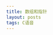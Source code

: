 ```yaml
---
title: 数组和指针
layout: posts
tags: C语音
---
```


<!--

    数组初始化

    int powers[8] = {1,2,4,,6,8,16,32,64};
    sizeof(powers); //数组的大小，以字节为单位
    sizeof(powers)/sizeof(powers[0]);// 数组内元素的个数
    //如果省略方括号中的数字，编译器会根据列表中的项数确定数组大小。

    未初始化的数组里面的元素是内存相应位置上现有的值。

    如果初始化数组内的部分元素剩余的元素就会被初始化为0；

    C99新增指定初始化器

    int arr[6] = {[5]=212};
    // 第5个元素初始化为212 其他的为0
    // 如果指定初始化器后面有更多的值，那个后面的值会被用于指定初始化指定元素后面的元素
    int stuff[] = {1,[6]=4,9,10};
    // 最终会有9个元素0-8

    C不允许把一个数组赋值给另一个数组。
    也不允许花括号形式的赋值。

    float rain[5][12];
    // 内含5个数组元素的数组，每个数组元素内含有12个float类型的值
    short data[10];
    short * pti;
    pti = data; //把数组地址赋值给指针
    pti +1;// 在c语言中指针加一指的是增加一个存储单元，加一后意味着地址是下个元素的地址不是下一个字节的地址。这就是为什么需要声明指针所指向对象类型的原因
    pti+2==&data[2];// 相同的地址
    *(pti+2)==data[2];//相同的值

    以数组为参数的函数原型：
    int sum(int * ar); or int sum(int ar[]);
    只有在函数原型或者函数定义头中才能使用`int ar[]`代替`int *ar`
    `int ar[]`只能用于声明形式参数。`(int ar[])` 提醒读者指针ar指向的不仅仅是一个int类型的值，还是int类型的数组的元素

    数组名是数组首元素的地址。

    指针变量也有自己的地址和值，他的值就是所它所指向的地址。

    指针求差求出两个元素之间的距离。

    ### 千万不要解引用未初始化的指针 ###

    为了防止函数修改数组中的值，在形式参数前加const可防止数组的值被函数修改

    int sum(const int arr[],int len);

    指向const的指针不能用于修改值

    double arr[] = {1.1,2.2,3.3,4.4,5.5,6.6};
    const double carr[] = {1.1,2.2,3.3,4.4,5.5,6.6};
    const double * pt = arr;
    double * ptr;
    *pt = 6.6; // 不允许 因为pt指针声明为const表明该指针不能用来修改它所指向的值
    pt++;// 允许 可以让pt指向别处
    ptr = carr;//不允许 const变量不能赋值给非const指针

    double * const pc = arr;// 该指针不能指向别处 只能指向初始化时的地址。
    const double * const ccpc;//该指针不能指向别处也不能修改其指向的值

    变长数组

    int quarters = 4;
    int regions = 5;
    double sales[regions][quarters];//一个变长数组，变长数组一旦创建，其长度也不能改变，变长指的是初始化时的长度可以根据变量确定
    int sum2d(int rows,int cols,int ar[rows][cols]);//变长数组为参数的函数必须在声明数组前声明数组大小的参数
    int sum2d(int ,int ,int ar[*][*]);

    复合字面量

    (int [2]){10,20};//复合字面量,相当于一个匿名内部类，不能在创建完成后使用，只能在创建的时候使用。

    编译器会把数组表示法转换成指针表示法，比如ar[1]会被转换成ar+1，编译器对ar+1求值就要知道ar所指向对象的大小。
    因此函数在接收多维数组为参数时，

    int sum2(int ar[][],int rows);// 错误
    int sum2(int ar[][4],int rows);//正确

    int (*ptr)[2];//声明一个二维数组的指针，其中列的大小为2。

    如果第二个括号里是空的，编译器就不知道所指向对象的大小。

    ### 复习题 ###

    1. 下面的层序将打印什么内容？

        8 8
        4 4
        0 0
        2 2

    2. 在1中ref有多少个元素？

        4

    3. 在1中ref的地址是什么？ref+1是什么意思？++ref指向什么？

        ref的地址是&ref[0],ref+1是&ref[1],++ref不是一个表达式因为ref是一个常量不是变量。

    4. 在下面的代码中`*ptr`和`*(ptr+2)`的值分别是什么？

        1. 12 16
        2. 12 14

    5. 在下面的代码中`**ptr`和`**(ptr+1)`的值分别是什么

        1. 12 16
        2. 12 14

    6. 假设有下面的声明
        int grid[30][100];
        1. 用1种写法表示grid[22][56];
        2. 用2种写法表示grid[22][0];
        3. 用3种写法表示grid[0][0];

        // 1
        // &grid[22][56]
        // 2
        // &grid[22][0]
        // &grid[22]
        // 3
        // &grid[0][0];
        // &grid[0];
        // (int *) grid;

    7. 正确声明如下变量

        1. digits是一个内含10个int类型值的数组 // int digits[10];
        2. rates是一个内含6个float类型值的数组// float rates[6];
        3. mat是一个内含3个元素的数组每个元素都是内含5个整数的数组// int mat[3][5];
        4. psa是一个内含20个元素的数组每个元素都是指向int的指针// int *pas[20];
        5. pstr是一个指向数组的指针，该数组内含20个char类型的值//char (*pstr)[20];

    8. 
        1. 声明一个内含6个int元素的数组，初始化各个元素为 1，2，4，8，16，32 // int arr[6]={1,2,4,8,16,32};
        2. 用数组表示法表示a声明的数组的第3个元素(值为4) // a[3];
        3. 声明一个内含100个int类型值的数组并初始化最后一个元素为-1// int a[100]={[99]=-1};

    9. 内含10个元素的数组的下标是什么
        0-9

    10. 判断下列各项是否有效

        1. y
        2. n //rootbeer不是float类型
        3. n
        4. n
        5. y
        6. n
        7. n //value不是地址
        8. y

    11. 声明一个800x600的int类型数组

        int grid[800][600];

    12. 声明下面三个数组

        double trots[20];
        short clops[10][30];
        long shots[5][10][15];

        1. 分别以传统方式和以变长数组为参数的方式编写处理trots数组的void函数原型和函数调用。
        2. 分别以传统方式和以变长数组为参数的方式编写处理clops数组的void函数原型和函数调用。
        3. 分别以传统方式和以变长数组为参数的方式编写处理shots数组的void函数原型和函数调用。

        void trots(double a[]);
        void trots(int len ,double a[len]);
        void clops(short a[][30]);
        void clops(int len, int col ,short a[len][col]);
        void shots(long a[][10][30]);
        void shots(int x,int y,int z,a[x][y][z]);

    13. 下面有两个函数原型
    }}
        void show(const double ar[],int n);
        void show2(const double ar2[][3],int n);

        1. 编写一个函数调用吧一个内含8,3,9和2的复合字面量传递给show函数// show((double[3]){8,3,9},3);
        2. 编写一个函数调用把一个两行三列的复合字面量（8，3，9作为第一行5，4，2作为第二行）传递给show2函数.
            // show2((double[2][3]){{8,3,9},{5,4,2}},2);
-->
